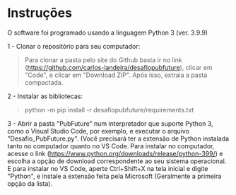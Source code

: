 # Instruções

O software foi programado usando a linguagem Python 3 (ver. 3.9.9)

1 - Clonar o repositório para seu computador:
 > Para clonar a pasta pelo site do Github basta ir no link (https://github.com/carlos-landeira/desafiopubfuture), clicar em "Code", e clicar em "Download ZIP". Após isso, extraia  a pasta compactada. 

2 - Instalar as bibliotecas:
  > python -m pip install -r desafiopubfuture/requirements.txt

3 - Abrir a pasta "PubFuture" num interpretador que suporte Python 3, como o Visual Studio Code, por exemplo, e executar o arquivo "Desafio_PubFuture.py". (Você precisará ter a extensão de Python instalada tanto no computador quanto no VS Code. Para instalar no computador, acesse o link (https://www.python.org/downloads/release/python-399/) e escolha a opção de download correspondente ao seu sistema operacional. E para instalar no VS Code, aperte Ctrl+Shift+X na tela inicial e digite "Python", e instale a extensão feita pela Microsoft (Geralmente a primeira opção da lista).
